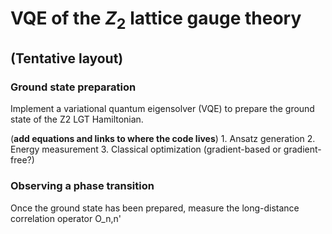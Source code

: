 # VQE of the $Z_2$ lattice gauge theory
## (Tentative layout)

### Ground state preparation
Implement a variational quantum eigensolver (VQE) to prepare the ground state of
the Z2 LGT Hamiltonian.

(**add equations and links to where the code lives**)
    1. Ansatz generation
    2. Energy measurement
    3. Classical optimization (gradient-based or gradient-free?)

### Observing a phase transition
Once the ground state has been prepared, measure the long-distance correlation operator O_n,n'
